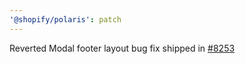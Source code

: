 ```yaml
---
'@shopify/polaris': patch
---
```


Reverted Modal footer layout bug fix shipped in [#8253](https://github.com/Shopify/polaris/pull/8253)
